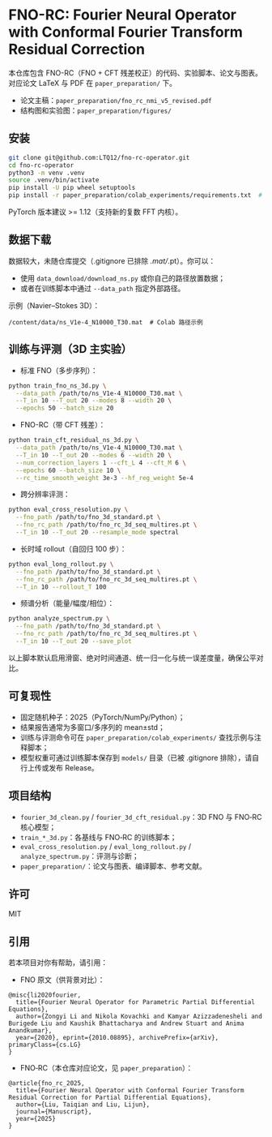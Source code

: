 # FNO-RC: Fourier Neural Operator with Conformal Fourier Transform Residual Correction

本仓库包含 FNO-RC（FNO + CFT 残差校正）的代码、实验脚本、论文与图表。对应论文 LaTeX 与 PDF 在 `paper_preparation/` 下。

- 论文主稿：`paper_preparation/fno_rc_nmi_v5_revised.pdf`
- 结构图和实验图：`paper_preparation/figures/`

## 安装

```bash
git clone git@github.com:LTQ12/fno-rc-operator.git
cd fno-rc-operator
python3 -m venv .venv
source .venv/bin/activate
pip install -U pip wheel setuptools
pip install -r paper_preparation/colab_experiments/requirements.txt  # 如无此文件，可直接 pip install torch numpy scipy matplotlib h5py tqdm
```

PyTorch 版本建议 >= 1.12（支持新的复数 FFT 内核）。

## 数据下载

数据较大，未随仓库提交（.gitignore 已排除 *.mat/*.pt）。你可以：
- 使用 `data_download/download_ns.py` 或你自己的路径放置数据；
- 或者在训练脚本中通过 `--data_path` 指定外部路径。

示例（Navier–Stokes 3D）：
```
/content/data/ns_V1e-4_N10000_T30.mat  # Colab 路径示例
```

## 训练与评测（3D 主实验）

- 标准 FNO（多步序列）：
```bash
python train_fno_ns_3d.py \
  --data_path /path/to/ns_V1e-4_N10000_T30.mat \
  --T_in 10 --T_out 20 --modes 8 --width 20 \
  --epochs 50 --batch_size 20
```

- FNO-RC（带 CFT 残差）：
```bash
python train_cft_residual_ns_3d.py \
  --data_path /path/to/ns_V1e-4_N10000_T30.mat \
  --T_in 10 --T_out 20 --modes 6 --width 20 \
  --num_correction_layers 1 --cft_L 4 --cft_M 6 \
  --epochs 60 --batch_size 10 \
  --rc_time_smooth_weight 3e-3 --hf_reg_weight 5e-4
```

- 跨分辨率评测：
```bash
python eval_cross_resolution.py \
  --fno_path /path/to/fno_3d_standard.pt \
  --fno_rc_path /path/to/fno_rc_3d_seq_multires.pt \
  --T_in 10 --T_out 20 --resample_mode spectral
```

- 长时域 rollout（自回归 100 步）：
```bash
python eval_long_rollout.py \
  --fno_path /path/to/fno_3d_standard.pt \
  --fno_rc_path /path/to/fno_rc_3d_seq_multires.pt \
  --T_in 10 --rollout_T 100
```

- 频谱分析（能量/幅度/相位）：
```bash
python analyze_spectrum.py \
  --fno_path /path/to/fno_3d_standard.pt \
  --fno_rc_path /path/to/fno_rc_3d_seq_multires.pt \
  --T_in 10 --T_out 20 --save_plot
```

以上脚本默认启用滑窗、绝对时间通道、统一归一化与统一误差度量，确保公平对比。

## 可复现性
- 固定随机种子：2025（PyTorch/NumPy/Python）；
- 结果报告通常为多窗口/多序列的 mean±std；
- 训练与评测命令可在 `paper_preparation/colab_experiments/` 查找示例与注释脚本；
- 模型权重可通过训练脚本保存到 `models/` 目录（已被 .gitignore 排除），请自行上传或发布 Release。

## 项目结构
- `fourier_3d_clean.py` / `fourier_3d_cft_residual.py`：3D FNO 与 FNO‑RC 核心模型；
- `train_*_3d.py`：各基线与 FNO‑RC 的训练脚本；
- `eval_cross_resolution.py` / `eval_long_rollout.py` / `analyze_spectrum.py`：评测与诊断；
- `paper_preparation/`：论文与图表、编译脚本、参考文献。

## 许可
MIT

## 引用
若本项目对你有帮助，请引用：

- FNO 原文（供背景对比）：
```
@misc{li2020fourier,
  title={Fourier Neural Operator for Parametric Partial Differential Equations},
  author={Zongyi Li and Nikola Kovachki and Kamyar Azizzadenesheli and Burigede Liu and Kaushik Bhattacharya and Andrew Stuart and Anima Anandkumar},
  year={2020}, eprint={2010.08895}, archivePrefix={arXiv}, primaryClass={cs.LG}
}
```

- FNO‑RC（本仓库对应论文，见 `paper_preparation`）：
```
@article{fno_rc_2025,
  title={Fourier Neural Operator with Conformal Fourier Transform Residual Correction for Partial Differential Equations},
  author={Liu, Taiqian and Liu, Lijun},
  journal={Manuscript},
  year={2025}
}
```
